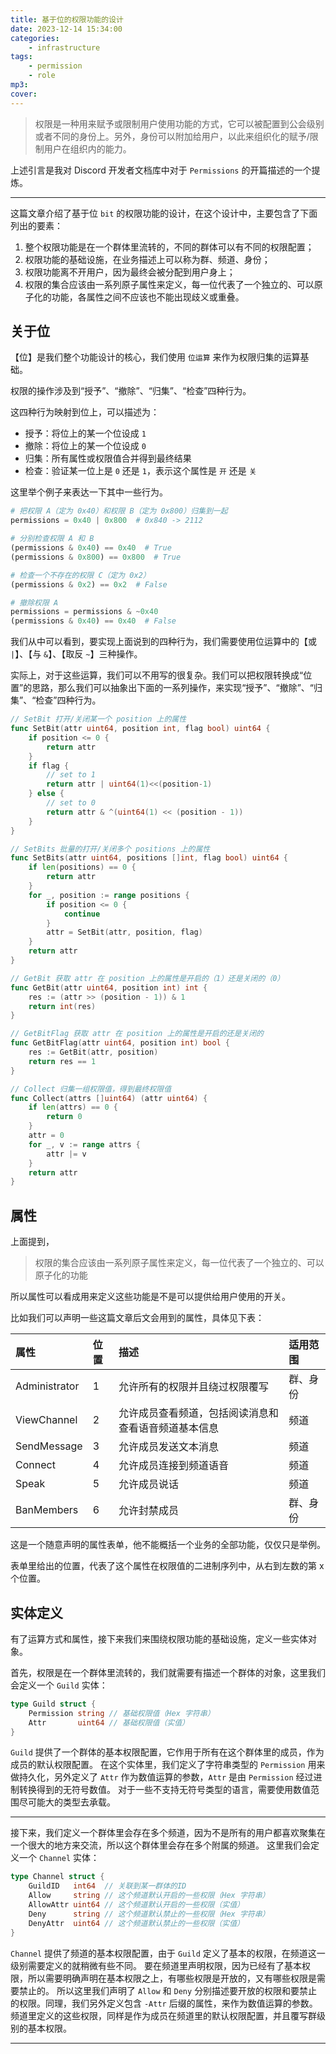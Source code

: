 ```yaml
---
title: 基于位的权限功能的设计
date: 2023-12-14 15:34:00
categories:
    - infrastructure
tags:
    - permission
    - role
mp3:
cover:
---
```


> 权限是一种用来赋予或限制用户使用功能的方式，它可以被配置到公会级别或者不同的身份上。另外，身份可以附加给用户，以此来组织化的赋予/限制用户在组织内的能力。

上述引言是我对 Discord 开发者文档库中对于 `Permissions` 的开篇描述的一个提炼。

---

这篇文章介绍了基于位 `bit` 的权限功能的设计，在这个设计中，主要包含了下面列出的要素：

1. 整个权限功能是在一个群体里流转的，不同的群体可以有不同的权限配置；
2. 权限功能的基础设施，在业务描述上可以称为群、频道、身份；
3. 权限功能离不开用户，因为最终会被分配到用户身上；
4. 权限的集合应该由一系列原子属性来定义，每一位代表了一个独立的、可以原子化的功能，各属性之间不应该也不能出现歧义或重叠。

## 关于位

【位】是我们整个功能设计的核心，我们使用 `位运算` 来作为权限归集的运算基础。

权限的操作涉及到“授予”、“撤除”、“归集”、“检查”四种行为。

这四种行为映射到位上，可以描述为：

- 授予：将位上的某一个位设成 `1`
- 撤除：将位上的某一个位设成 `0`
- 归集：所有属性或权限值合并得到最终结果
- 检查：验证某一位上是 `0` 还是 `1`，表示这个属性是 `开` 还是 `关`

这里举个例子来表达一下其中一些行为。

```python
# 把权限 A（定为 0x40）和权限 B（定为 0x800）归集到一起
permissions = 0x40 | 0x800  # 0x840 -> 2112

# 分别检查权限 A 和 B
(permissions & 0x40) == 0x40  # True
(permissions & 0x800) == 0x800  # True

# 检查一个不存在的权限 C（定为 0x2）
(permissions & 0x2) == 0x2  # False

# 撤除权限 A
permissions = permissions & ~0x40
(permissions & 0x40) == 0x40  # False
```

我们从中可以看到，要实现上面说到的四种行为，我们需要使用位运算中的【或 `|`】、【与 `&`】、【取反 `~`】三种操作。

实际上，对于这些运算，我们可以不用写的很复杂。我们可以把权限转换成“位置”的思路，那么我们可以抽象出下面的一系列操作，来实现“授予”、“撤除”、“归集”、“检查”四种行为。

```go
// SetBit 打开/关闭某一个 position 上的属性
func SetBit(attr uint64, position int, flag bool) uint64 {
	if position <= 0 {
		return attr
	}
	if flag {
		// set to 1
		return attr | uint64(1)<<(position-1)
	} else {
		// set to 0
		return attr & ^(uint64(1) << (position - 1))
	}
}

// SetBits 批量的打开/关闭多个 positions 上的属性
func SetBits(attr uint64, positions []int, flag bool) uint64 {
	if len(positions) == 0 {
		return attr
	}
	for _, position := range positions {
		if position <= 0 {
			continue
		}
		attr = SetBit(attr, position, flag)
	}
	return attr
}

// GetBit 获取 attr 在 position 上的属性是开启的（1）还是关闭的（0）
func GetBit(attr uint64, position int) int {
	res := (attr >> (position - 1)) & 1
	return int(res)
}

// GetBitFlag 获取 attr 在 position 上的属性是开启的还是关闭的
func GetBitFlag(attr uint64, position int) bool {
	res := GetBit(attr, position)
	return res == 1
}

// Collect 归集一组权限值，得到最终权限值
func Collect(attrs []uint64) (attr uint64) {
	if len(attrs) == 0 {
		return 0
	}
	attr = 0
	for _, v := range attrs {
		attr |= v
	}
	return attr
}
```

## 属性

上面提到，

> 权限的集合应该由一系列原子属性来定义，每一位代表了一个独立的、可以原子化的功能

所以属性可以看成用来定义这些功能是不是可以提供给用户使用的开关。

比如我们可以声明一些这篇文章后文会用到的属性，具体见下表：

| 属性            | 位置 | 描述                         | 适用范围 |
|:--------------|:---|:---------------------------|:-----|
| Administrator | 1  | 允许所有的权限并且绕过权限覆写            | 群、身份 |
| ViewChannel   | 2  | 允许成员查看频道，包括阅读消息和查看语音频道基本信息 | 频道   |
| SendMessage   | 3  | 允许成员发送文本消息                 | 频道   |
| Connect       | 4  | 允许成员连接到频道语音                | 频道   |
| Speak         | 5  | 允许成员说话                     | 频道   |
| BanMembers    | 6  | 允许封禁成员                     | 群、身份 |

这是一个随意声明的属性表单，他不能概括一个业务的全部功能，仅仅只是举例。

表单里给出的位置，代表了这个属性在权限值的二进制序列中，从右到左数的第 x 个位置。

## 实体定义

有了运算方式和属性，接下来我们来围绕权限功能的基础设施，定义一些实体对象。

首先，权限是在一个群体里流转的，我们就需要有描述一个群体的对象，这里我们会定义一个 `Guild` 实体：

```go
type Guild struct {
    Permission string // 基础权限值（Hex 字符串）
    Attr       uint64 // 基础权限值（实值）
}
```

`Guild` 提供了一个群体的基本权限配置，它作用于所有在这个群体里的成员，作为成员的默认权限配置。
在这个实体里，我们定义了字符串类型的 `Permission` 用来做持久化，另外定义了 `Attr` 作为数值运算的参数，`Attr` 是由 `Permission` 经过进制转换得到的无符号数值。
对于一些不支持无符号类型的语言，需要使用数值范围尽可能大的类型去承载。

---

接下来，我们定义一个群体里会存在多个频道，因为不是所有的用户都喜欢聚集在一个很大的地方来交流，所以这个群体里会存在多个附属的频道。
这里我们会定义一个 `Channel` 实体：

```go
type Channel struct {
    GuildID   int64  // 关联到某一群体的ID
    Allow     string // 这个频道默认开启的一些权限（Hex 字符串）
    AllowAttr uint64 // 这个频道默认开启的一些权限（实值）
    Deny      string // 这个频道默认禁止的一些权限（Hex 字符串）
    DenyAttr  uint64 // 这个频道默认禁止的一些权限（实值）
}
```

`Channel` 提供了频道的基本权限配置，由于 `Guild` 定义了基本的权限，在频道这一级别需要定义的就稍微有些不同。
要在频道里声明权限，因为已经有了基本权限，所以需要明确声明在基本权限之上，有哪些权限是开放的，又有哪些权限是需要禁止的。
所以这里我们声明了 `Allow` 和 `Deny` 分别描述要开放的权限和要禁止的权限。同理，我们另外定义包含 `-Attr` 后缀的属性，来作为数值运算的参数。
频道里定义的这些权限，同样是作为成员在频道里的默认权限配置，并且覆写群级别的基本权限。

---

